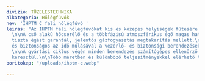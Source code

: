 ```yaml
---
divizio: TÜZELÉSTECHNIKA
alkategoria: Hőlégfúvók
nev: 'IHPTM C fali hőlégfúvó '
leiras: "Az IHPTM fali hőlégfúvókat kis és közepes helyiségek fűtésére tervezték.
  \n\nA cső alakú hőcserélő és a többfázisú atmoszférikus égő magas hatásfokot és
  tiszta égést garantál, jelentős gázfogyasztás megtakarítás mellett.\n\nMegbízható
  és biztonságos az idő múlásával a vezérlő- és biztonsági berendezéseknek köszönhetően.
  \n\nA gyártási ciklus végén minden berendezés számítógépes ellenőrző teszten megy
  keresztül.\n\nTöbb méretben és különböző teljesítményekkel elérhető termék."
boritokep: "/uploads/ihptm-c.webp"

---
```

